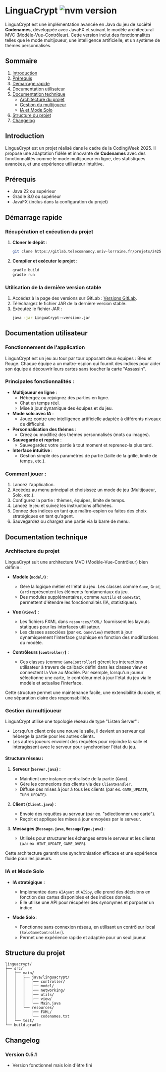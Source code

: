 # LinguaCrypt ![nvm version](https://img.shields.io/badge/version-v0.5.1-green.svg)

LinguaCrypt est une implémentation avancée en Java du jeu de société **Codenames**, développée avec JavaFX et suivant le modèle architectural MVC (Modèle-Vue-Contrôleur). Cette version inclut des fonctionnalités telles que le mode multijoueur, une intelligence artificielle, et un système de thèmes personnalisés.

## Sommaire
1. [Introduction](#introduction)
2. [Prérequis](#prérequis)
3. [Démarrage rapide](#démarrage-rapide)
4. [Documentation utilisateur](#documentation-utilisateur)
5. [Documentation technique](#documentation-technique)
   - [Architecture du projet](#architecture-du-projet)
   - [Gestion du multijoueur](#gestion-du-multijoueur)
   - [IA et Mode Solo](#ia-et-mode-solo)
6. [Structure du projet](#structure-du-projet)
7. [Changelog](#changelog)

## Introduction
LinguaCrypt est un projet réalisé dans le cadre de la CodingWeek 2025. Il propose une adaptation fidèle et innovante de **Codenames** avec des fonctionnalités  comme le mode multijoueur en ligne, des statistiques avancées, et une expérience utilisateur intuitive.

## Prérequis
- Java 22 ou supérieur
- Gradle 8.0 ou supérieur
- JavaFX (inclus dans la configuration du projet)

## Démarrage rapide
### Récupération et exécution du projet
1. **Cloner le dépôt** :
   ```bash
   git clone https://gitlab.telecomnancy.univ-lorraine.fr/projets/2425/pcd2k25/codingweek/grp18.git
   ```
2. **Compiler et exécuter le projet** :
   ```bash
   gradle build
   gradle run
   ```

### Utilisation de la dernière version stable
1. Accédez à la page des versions sur GitLab : [Versions GitLab](https://gitlab.telecomnancy.univ-lorraine.fr/projets/2425/pcd2k25/codingweek/grp18/-/releases).
2. Téléchargez le fichier JAR de la dernière version stable.
3. Exécutez le fichier JAR :
   ```bash
   java -jar LinguaCrypt-<version>.jar
   ```

## Documentation utilisateur
### Fonctionnement de l'application
LinguaCrypt est un jeu au tour par tour opposant deux équipes : Bleu et Rouge. Chaque équipe a un maître-espion qui fournit des indices pour aider son équipe à découvrir leurs cartes sans toucher la carte "Assassin".

### Principales fonctionnalités :
- **Multijoueur en ligne** :
  - Hébergez ou rejoignez des parties en ligne.
  - Chat en temps réel.
  - Mise à jour dynamique des équipes et du jeu.
- **Mode solo avec IA** :
  - Jouez contre une intelligence artificielle adaptée à différents niveaux de difficulté.
- **Personnalisation des thèmes** :
  - Créez ou modifiez des thèmes personnalisés (mots ou images).
- **Sauvegarde et reprise** :
  - Sauvegardez votre partie à tout moment et reprenez-la plus tard.
- **Interface intuitive** :
  - Gestion simple des paramètres de partie (taille de la grille, limite de temps, etc.).

### Comment jouer :
1. Lancez l'application.
2. Accédez au menu principal et choisissez un mode de jeu (Multijoueur, Solo, etc.).
3. Configurez la partie : thèmes, équipes, limite de temps.
4. Lancez le jeu et suivez les instructions affichées.
5. Donnez des indices en tant que maître-espion ou faites des choix stratégiques en tant qu'agent.
6. Sauvegardez ou chargez une partie via la barre de menu.

## Documentation technique
### Architecture du projet
LinguaCrypt suit une architecture MVC (Modèle-Vue-Contrôleur) bien définie :

- **Modèle (`model/`)** :
  - Gère la logique métier et l'état du jeu. Les classes comme `Game`, `Grid`, `Card` représentent les éléments fondamentaux du jeu.
  - Des modules supplémentaires, comme `AIUtils` et `GameStat`, permettent d'étendre les fonctionnalités (IA, statistiques).

- **Vue (`view/`)** :
  - Les fichiers FXML dans `resources/FXML/` fournissent les layouts statiques pour les interfaces utilisateur.
  - Les classes associées (par ex. `GameView`) mettent à jour dynamiquement l'interface graphique en fonction des modifications du modèle.

- **Contrôleurs (`controller/`)** :
  - Ces classes (comme `GameController`) gèrent les interactions utilisateur à travers de callback défini dans les classes view et connectent la Vue au Modèle. Par exemple, lorsqu'un joueur sélectionne une carte, le contrôleur met à jour l'état du jeu via le modèle et actualise l'interface.

Cette structure permet une maintenance facile, une extensibilité du code, et une séparation claire des responsabilités.

### Gestion du multijoueur
LinguaCrypt utilise une topologie réseau de type "Listen Server" :
- Lorsqu'un client crée une nouvelle salle, il devient un serveur qui héberge la partie pour les autres clients.
- Les autres joueurs envoient des requêtes pour rejoindre la salle et interagissent avec le serveur pour synchroniser l'état du jeu.

#### Structure réseau :
1. **Serveur (`Server.java`)** :
   - Maintient une instance centralisée de la partie (`Game`).
   - Gère les connexions des clients via des `ClientHandler`.
   - Diffuse des mises à jour à tous les clients (par ex. `GAME_UPDATE`, `TURN_UPDATE`).

2. **Client (`Client.java`)** :
   - Envoie des requêtes au serveur (par ex. "sélectionner une carte").
   - Reçoit et applique les mises à jour envoyées par le serveur.

3. **Messages (`Message.java`, `MessageType.java`)** :
   - Utilisés pour structurer les échanges entre le serveur et les clients (par ex. `HINT_UPDATE`, `GAME_OVER`).

Cette architecture garantit une synchronisation efficace et une expérience fluide pour les joueurs.

### IA et Mode Solo
- **IA stratégique** :
  - Implémentée dans `AIAgent` et `AISpy`, elle prend des décisions en fonction des cartes disponibles et des indices donnés.
  - Elle utilise une API pour récupérer des synonymes et porposer un indice.

- **Mode Solo** :
  - Fonctionne sans connexion réseau, en utilisant un contrôleur local (`SoloGameController`).
  - Permet une expérience rapide et adaptée pour un seul joueur.

## Structure du projet
```
linguacrypt/
├── src/
│   ├── main/
│   │   ├── java/linguacrypt/
│   │   │   ├── controller/
│   │   │   ├── model/
│   │   │   ├── networking/
│   │   │   ├── utils/
│   │   │   ├── view/
│   │   │   └── Main.java
│   │   └── resources/
│   │       ├── FXML/
│   │       └── codenames.txt
│   └── test/
└── build.gradle
```

## Changelog
### Version 0.5.1
- Version fonctionnel mais loin d'être fini


